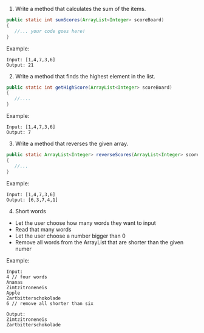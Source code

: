 1. Write a method that calculates the sum of the items.
```Java
public static int sumScores(ArrayList<Integer> scoreBoard)
{
   //... your code goes here!
}
```
Example:
```
Input: [1,4,7,3,6]
Output: 21
```
2. Write a method that finds the highest element in the list.

```Java
public static int getHighScore(ArrayList<Integer> scoreBoard)
{
   //....
}
```
Example:
```
Input: [1,4,7,3,6]
Output: 7
```
3. Write a method that reverses the given array.
```Java
public static ArrayList<Integer> reverseScores(ArrayList<Integer> scoreBoard)
{
   //...
}

```
Example:
```
Input: [1,4,7,3,6]
Output: [6,3,7,4,1]
```

4. Short words
- Let the user choose how many words they want to input
- Read that many words
- Let the user choose a number bigger than 0
- Remove all words from the ArrayList that are shorter than the given numer

Example:
```
Input:
4 // four words
Ananas 
Zimtzitroneneis
Apple
Zartbitterschokolade
6 // remove all shorter than six

Output:
Zimtzitroneneis
Zartbitterschokolade
```
